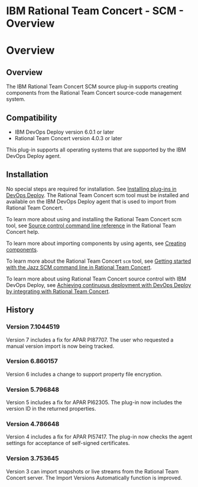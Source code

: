 
IBM Rational Team Concert - SCM - Overview
==========================================

# Overview


## Overview



The IBM Rational Team Concert SCM source plug-in supports creating components from the Rational Team Concert source-code management system.

## Compatibility

* IBM DevOps Deploy version 6.0.1 or later
* Rational Team Concert version 4.0.3 or later

This plug-in supports all operating systems that are supported by the IBM DevOps Deploy agent.

## Installation

No special steps are required for installation. See [Installing plug-ins in DevOps Deploy](https://community.ibm.com/community/user/wasdevops/blogs/laurel-dickson-bull1/2022/06/13/install-plugins "Installing plug-ins in DevOps Deploy"). The Rational Team Concert scm tool must be installed and available on the IBM DevOps Deploy agent that is used to import from Rational Team Concert.

To learn more about using and installing the Rational Team Concert scm tool, see [Source control command line reference](http://www-01.ibm.com/support/knowledgecenter/SSCP65_4.0.3/com.ibm.team.scm.doc/topics/c_scm_cli.html "Rational Team Concert help") in the Rational Team Concert help.

To learn more about importing components by using agents, see [Creating components](https://www.ibm.com/docs/en/urbancode-deploy/7.2.3?topic=components-creating "Creating components").

To learn more about the Rational Team Concert `scm` tool, see [Getting started with the Jazz SCM command line in Rational Team Concert](https://jazz.net/library/article/620 "Jazz.net article").

To learn more about using Rational Team Concert source control with IBM DevOps Deploy, see [Achieving continuous deployment with DevOps Deploy by integrating with Rational Team Concert](https://jazz.net/library/article/1480 "Jazz.net article 2").

## History

### Version 7.1044519

Version 7 includes a fix for APAR PI87707. The user who requested a manual version import is now being tracked.

### Version 6.860157

Version 6 includes a change to support property file encryption.

### Version 5.796848

Version 5 includes a fix for APAR PI62305. The plug-in now includes the version ID in the returned properties.

### Version 4.786648

Version 4 includes a fix for APAR PI57417. The plug-in now checks the agent settings for acceptance of self-signed certificates.

### Version 3.753645

Version 3 can import snapshots or live streams from the Rational Team Concert server. The Import Versions Automatically function is improved.

